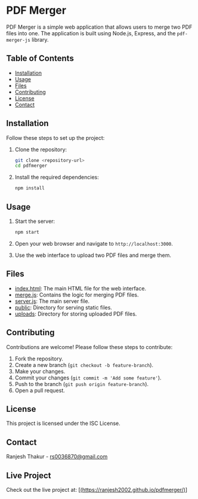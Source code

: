 # PDF Merger

PDF Merger is a simple web application that allows users to merge two PDF files into one. The application is built using Node.js, Express, and the `pdf-merger-js` library.

## Table of Contents

- [Installation](#installation)
- [Usage](#usage)
- [Files](#files)
- [Contributing](#contributing)
- [License](#license)
- [Contact](#contact)

## Installation

Follow these steps to set up the project:

1. Clone the repository:
    ```bash
    git clone <repository-url>
    cd pdfmerger
    ```

2. Install the required dependencies:
    ```bash
    npm install
    ```

## Usage

1. Start the server:
    ```bash
    npm start
    ```

2. Open your web browser and navigate to `http://localhost:3000`.

3. Use the web interface to upload two PDF files and merge them.

## Files

- [index.html](http://_vscodecontentref_/0): The main HTML file for the web interface.
- [merge.js](http://_vscodecontentref_/1): Contains the logic for merging PDF files.
- [server.js](http://_vscodecontentref_/2): The main server file.
- [public](http://_vscodecontentref_/3): Directory for serving static files.
- [uploads](http://_vscodecontentref_/4): Directory for storing uploaded PDF files.

## Contributing

Contributions are welcome! Please follow these steps to contribute:

1. Fork the repository.
2. Create a new branch (`git checkout -b feature-branch`).
3. Make your changes.
4. Commit your changes (`git commit -m 'Add some feature'`).
5. Push to the branch (`git push origin feature-branch`).
6. Open a pull request.

## License

This project is licensed under the ISC License.

## Contact

Ranjesh Thakur - [rs0036870@gmail.com](mailto:your-email@example.com)

## Live Project

Check out the live project at: [[(https://ranjesh2002.github.io/pdfmerger/)](https://ranjesh2002.github.io/pdfmerger/)]
